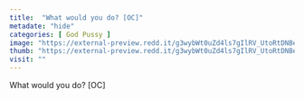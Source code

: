 ```yaml
---
title:  "What would you do? [OC]"
metadate: "hide"
categories: [ God Pussy ]
image: "https://external-preview.redd.it/g3wybWt0uZd4ls7gIlRV_UtoRtDNBeyrkTLmdImV_vQ.jpg?auto=webp&s=e2140380b1f6c8e63889868df3c8a75f18bd94b3"
thumb: "https://external-preview.redd.it/g3wybWt0uZd4ls7gIlRV_UtoRtDNBeyrkTLmdImV_vQ.jpg?width=1080&crop=smart&auto=webp&s=8f4a3a5d10537455fc2c50e31e3a0c0c023d7157"
visit: ""
---
```

What would you do? [OC]
